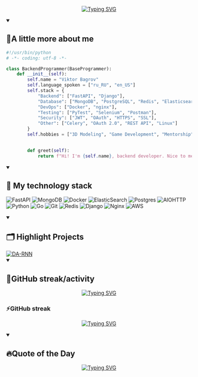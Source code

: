 <p align="center">
  <a href="https://git.io/typing-svg"><img src="https://readme-typing-svg.demolab.com?font=Fira+Code&pause=1000&color=1DF775&center=true&vCenter=true&random=true&width=435&lines=Hello%2C+I%60m+Viktor+Bagrov"   alt="Typing SVG" /></a>
</p>

<details open> 
  <summary><h2>🌠A little more about me </h2></summary>
  
```python
#!/usr/bin/python
# -*- coding: utf-8 -*-

class BackendProgrammer(BaseProgrammer):
    def __init__(self):
        self.name = "Viktor Bagrov"
        self.language_spoken = ["ru_RU", "en_US"]
        self.stack = {
            "Backend": ["FastAPI", "Django"],
            "Database": ["MongoDB", "PostgreSQL", "Redis", "Elasticsearch"],
            "DevOps": ["Docker", "nginx"],
            "Testing": ["PyTest", "Selenium", "Postman"],
            "Security": ["JWT", "OAuth", "HTTPS", "SSL"],
            "Other": ["Celery", "OAuth 2.0", "REST API", "Linux"]
        }
        self.hobbies = ["3D Modeling", "Game Development", "Mentorship"]

    
        def greet(self):
            return f"Hi! I'm {self.name}, backend developer. Nice to meet you!"
```
</details>

<details open> 
  <summary><h2>📘 My technology stack</h2></summary>

![FastAPI](https://img.shields.io/badge/FastAPI-005571?style=for-the-badge&logo=fastapi)
![MongoDB](https://img.shields.io/badge/MongoDB-%234ea94b.svg?style=for-the-badge&logo=mongodb&logoColor=white)
![Docker](https://img.shields.io/badge/docker-%230db7ed.svg?style=for-the-badge&logo=docker&logoColor=white)
![ElasticSearch](https://img.shields.io/badge/-ElasticSearch-005571?style=for-the-badge&logo=elasticsearch)
![Postgres](https://img.shields.io/badge/postgres-%23316192.svg?style=for-the-badge&logo=postgresql&logoColor=white)
![AIOHTTP](https://img.shields.io/badge/iohttp-%232C5bb4.svg?style=for-the-badge&logo=aiohttp&logoColor=white)
![Python](https://img.shields.io/badge/python-3670A0?style=for-the-badge&logo=python&logoColor=ffdd54)
![Go](https://img.shields.io/badge/go-%2300ADD8.svg?style=for-the-badge&logo=go&logoColor=white)
![Git](https://img.shields.io/badge/git-%23F05033.svg?style=for-the-badge&logo=git&logoColor=white)
![Redis](https://img.shields.io/badge/redis-%23DD0031.svg?style=for-the-badge&logo=redis&logoColor=white)
![Django](https://img.shields.io/badge/django-%23092E20.svg?style=for-the-badge&logo=django&logoColor=white)
![Nginx](https://img.shields.io/badge/nginx-%23009639.svg?style=for-the-badge&logo=nginx&logoColor=white)
![AWS](https://img.shields.io/badge/AWS-%23FF9900.svg?style=for-the-badge&logo=amazon-aws&logoColor=white)

</details>

<details open> 
  <summary><h2>🗂️ Highlight Projects</h2></summary>

  <a href="https://github.com/SlenderV-Git/SonneShop">
    <img align="center" src="https://github-readme-stats.vercel.app/api/pin/?username=SlenderV-Git&repo=SonneShop&show_icons=true&line_height=27&title_color=ffffff&text_color=ffffff&icon_color=6aa6f8&bg_color=22272e" alt="DA-RNN" />
  </a>
</details>

<details open> 
  <summary><h2>🌠GitHub streak/activity</h2></summary>
  <p align="center">
    <a href="https://github.com/ashutosh00710/github-readme-activity-graph"><img src="https://github-readme-activity-graph.vercel.app/graph?username=SlenderV-Git&theme=github-compact" alt="Typing SVG" /></a>
  </p>
  <p align="center">
    <h3>⚡GitHub streak</h3>
   </p>
  <p align="center">
    <a href="https://git.io/streak-stats"><img src="https://streak-stats.demolab.com?user=SlenderV-GIt&theme=hacker&hide_border=true&type=png" alt="Typing SVG" /></a>
  </p>


<details open> 
  <summary><h2>🔥Quote of the Day</h2></summary>
  <p align="center">
    <a href="https://github.com/piyushsuthar/github-readme-quotes"><img src="https://quotes-github-readme.vercel.app/api?type=horizontal&theme=merko&author=Viktor%20Bagrov&quote=First%2C%20solve%20the%20problem.%20Then%2C%20write%20the%20code."   alt="Typing SVG" /></a>
</p>
</details>




